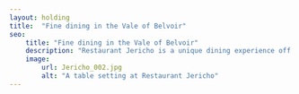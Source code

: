 ```yaml
---
layout: holding
title:  "Fine dining in the Vale of Belvoir"
seo:
    title: "Fine dining in the Vale of Belvoir"
    description: "Restaurant Jericho is a unique dining experience off the beaten track, literally and metaphorically, for the food lovers curious of heart who want to truly feed their souls and discover ‘food at one with place’."
    image:
        url: Jericho_002.jpg
        alt: "A table setting at Restaurant Jericho"
---
```


